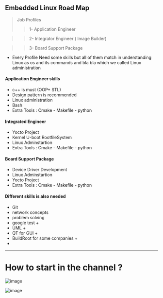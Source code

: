 ## Embedded Linux Road Map

>Job Profiles
>> 1- Application Engineer 

>> 2- Integrator Engineer ( Image Builder)

>> 3- Board Support Package 

- Every Profile Need some skills but all of them match in understanding Linux as os and its commands and bla bla which we called Linux administration 

#### Application Engineer skills  
- c++ is must (OOP+ STL)
- Design pattern is recommended
- Linux administration
- Bash
- Extra Tools : Cmake - Makefile - python 

#### Integrated Engineer 
- Yocto Project
- Kernel U-boot RootfileSystem
- Linux Adminstartion 
- Extra Tools : Cmake - Makefile - python 

####  Board Support Package 
- Device Driver Development
- Linux Adminstartion 
- Yocto Project
- Extra Tools : Cmake - Makefile - python 


#### Different skills is also needed
- Git 
- network concepts
- problem solving 
- google test +
- UML + 
- QT for GUI +
- BuildRoot for some companies  +
-  

-----------------------------------------------------------------
# How to start in the channel ?
![image](https://user-images.githubusercontent.com/66727825/189744553-dc96e405-3038-4455-9733-285fe0fb5539.png)


![image](https://user-images.githubusercontent.com/66727825/189750235-f44af7de-56af-4d0a-b320-5c8190db484c.png)
